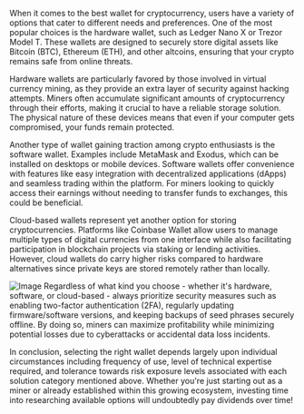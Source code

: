 When it comes to the best wallet for cryptocurrency, users have a variety of options that cater to different needs and preferences. One of the most popular choices is the hardware wallet, such as Ledger Nano X or Trezor Model T. These wallets are designed to securely store digital assets like Bitcoin (BTC), Ethereum (ETH), and other altcoins, ensuring that your crypto remains safe from online threats.

Hardware wallets are particularly favored by those involved in virtual currency mining, as they provide an extra layer of security against hacking attempts. Miners often accumulate significant amounts of cryptocurrency through their efforts, making it crucial to have a reliable storage solution. The physical nature of these devices means that even if your computer gets compromised, your funds remain protected.

Another type of wallet gaining traction among crypto enthusiasts is the software wallet. Examples include MetaMask and Exodus, which can be installed on desktops or mobile devices. Software wallets offer convenience with features like easy integration with decentralized applications (dApps) and seamless trading within the platform. For miners looking to quickly access their earnings without needing to transfer funds to exchanges, this could be beneficial.

Cloud-based wallets represent yet another option for storing cryptocurrencies. Platforms like Coinbase Wallet allow users to manage multiple types of digital currencies from one interface while also facilitating participation in blockchain projects via staking or lending activities. However, cloud wallets do carry higher risks compared to hardware alternatives since private keys are stored remotely rather than locally.


![Image](https://github.com/user-attachments/assets/31692037-0104-4703-abd1-696b6a7dd41b)
Regardless of what kind you choose - whether it's hardware, software, or cloud-based - always prioritize security measures such as enabling two-factor authentication (2FA), regularly updating firmware/software versions, and keeping backups of seed phrases securely offline. By doing so, miners can maximize profitability while minimizing potential losses due to cyberattacks or accidental data loss incidents.

In conclusion, selecting the right wallet depends largely upon individual circumstances including frequency of use, level of technical expertise required, and tolerance towards risk exposure levels associated with each solution category mentioned above. Whether you're just starting out as a miner or already established within this growing ecosystem, investing time into researching available options will undoubtedly pay dividends over time!